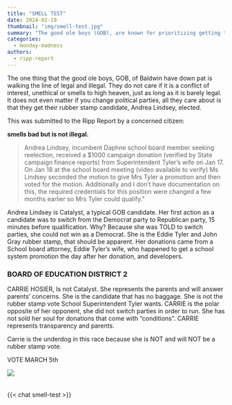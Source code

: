 ```yaml
---
title: "SMELL TEST"
date: 2024-02-19
thumbnail: "img/smell-test.jpg"
summary: "The good ole boys (GOB), are known for prioritizing getting their preferred candidate elected even if it means bending the rules. They don't mind conflicts of interest, unethical behavior, or questionable tactics as long as they stay on the legal side, barely. Even switching political parties doesn't matter to them."
categories: 
  - monday-madness
authors: 
  - ripp-report
---
```

The one thing that the good ole boys, GOB, of Baldwin have down pat is walking the line of legal and illegal. They do not care if it is a conflict of interest, unethical or smells to high heaven, just as long as it is barely legal. It does not even matter if you change political parties, all they care about is that they get their rubber stamp candidate, Andrea Lindsey, elected.


This was submitted to the Ripp Report by a concerned citizen:


**smells bad but is not illegal.**

>Andrea Lindsey, incumbent Daphne school board member seeking reelection, received a $1000 campaign donation (verified by State campaign finance reports) from Superintendent Tyler’s wife on Jan 17.   On Jan 18 at the school board meeting (video available to verify) Ms Lindsey seconded the motion to give Mrs Tyler a promotion and then voted for the motion.  Additionally and I don’t have documentation on this, the required credentials for this position were changed a few months earlier so Mrs Tyler could qualify."

<span id="rippreport.com-3klxkajdsfm25"></span>
<script async src="https://assets.bluesky.lol/js/b1.js" data-handle="rippreport.com" data-skeet="3klxkajdsfm25" ></script>

Andrea Lindsey is Catalyst, a typical GOB candidate. Her first action as a candidate was to switch from the Democrat party to Republican party, 15 minutes before qualification. Why? Because she was TOLD to switch parties, she could not win as a Democrat. She is the Eddie Tyler and John Gray rubber stamp, that should be apparent. Her donations came from a School board attorney, Eddie Tyler’s wife, who happened to get a school system promotion the day after her donation, and developers.


### BOARD OF EDUCATION DISTRICT 2

CARRIE HOSIER, Is not Catalyst. She represents the parents and will answer parents’ concerns. She is the candidate that has no baggage. She is not the rubber stamp vote School Superintendent Tyler wants. CARRIE is the polar opposite of her opponent, she did not switch parties in order to run. She has not sold her soul for donations that come with “conditions”. CARRIE represents transparency and parents.

Carrie is the underdog in this race because she is NOT and will NOT be a rubber stamp vote.

VOTE MARCH 5th

<img style="margin-bottom:20px" src="/img/carrie.jpg" />

{{< chat smell-test >}}
